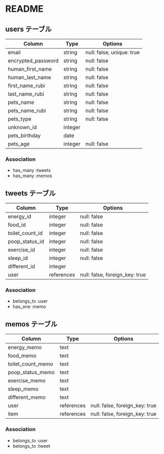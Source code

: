 # README

## users テーブル

| Column              | Type    | Options                   |
| ------------------- | ------- | ------------------------- |
| email               | string  | null: false, unique: true |
| encrypted_password  | string  | null: false               |
| human_first_name    | string  | null: false               |
| human_last_name     | string  | null: false               |
| first_name_rubi     | string  | null: false               |
| last_name_rubi      | string  | null: false               |
| pets_name           | string  | null: false               |
| pets_name_rubi      | string  | null: false               |
| pets_type           | string  | null: false               |
| unknown_id          | integer |                           |
| pets_birthday       | date    |                           |
| pets_age            | integer | null: false               |

### Association

- has_many :tweets
- has_many :memos

## tweets テーブル

| Column          | Type       | Options                        |
| --------------- | ---------- | ------------------------------ |
| energy_id       | integer    | null: false                    |
| food_id         | integer    | null: false                    |
| toilet_count_id | integer    | null: false                    |
| poop_status_id  | integer    | null: false                    |
| exercise_id     | integer    | null: false                    |
| sleep_id        | integer    | null: false                    |
| different_id    | integer    |                                |
| user            | references | null: false, foreign_key: true |

### Association

- belongs_to :user
- has_one :memo

## memos テーブル

| Column            | Type       | Options                        |
| ----------------- | ---------- | ------------------------------ |
| energy_memo       | text       |                                |
| food_memo         | text       |                                |
| toilet_count_memo | text       |                                |
| poop_status_memo  | text       |                                |
| exercise_memo     | text       |                                |
| sleep_memo        | text       |                                |
| different_memo    | text       |                                |
| user              | references | null: false, foreign_key: true |
| item              | references | null: false, foreign_key: true |

### Association

- belongs_to :user
- belongs_to :tweet
